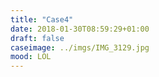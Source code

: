 ```yaml
---
title: "Case4"
date: 2018-01-30T08:59:29+01:00
draft: false
caseimage: ../imgs/IMG_3129.jpg
mood: LOL
---
```


